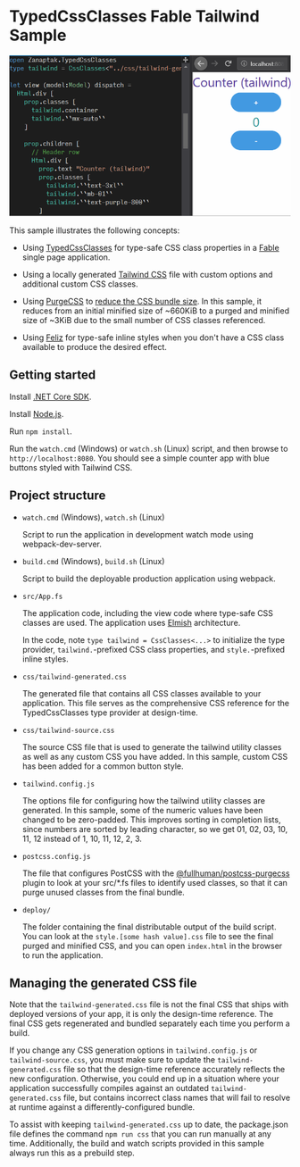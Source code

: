 # TypedCssClasses Fable Tailwind Sample

![Demo](demo.gif)

This sample illustrates the following concepts:

* Using [TypedCssClasses](https://github.com/zanaptak/TypedCssClasses) for type-safe CSS class properties in a [Fable](https://fable.io/) single page application.

* Using a locally generated [Tailwind CSS](https://tailwindcss.com/) file with custom options and additional custom CSS classes.

* Using [PurgeCSS](https://www.purgecss.com/) to [reduce the CSS bundle size](https://tailwindcss.com/docs/controlling-file-size). In this sample, it reduces from an initial minified size of ~660KiB to a purged and minified size of ~3KiB due to the small number of CSS classes referenced.

* Using [Feliz](https://github.com/Zaid-Ajaj/Feliz/) for type-safe inline styles when you don't have a CSS class available to produce the desired effect.

## Getting started

Install [.NET Core SDK](https://dotnet.microsoft.com/download).

Install [Node.js](https://nodejs.org/).

Run `npm install`.

Run the `watch.cmd` (Windows) or `watch.sh` (Linux) script, and then browse to `http://localhost:8080`. You should see a simple counter app with blue buttons styled with Tailwind CSS.

## Project structure

* `watch.cmd` (Windows), `watch.sh` (Linux)

  Script to run the application in development watch mode using webpack-dev-server.

* `build.cmd` (Windows), `build.sh` (Linux)

  Script to build the deployable production application using webpack.

* `src/App.fs`

  The application code, including the view code where type-safe CSS classes are used. The application uses [Elmish](https://elmish.github.io/elmish/) architecture.

  In the code, note `type tailwind = CssClasses<...>` to initialize the type provider, `tailwind.`-prefixed CSS class properties, and `style.`-prefixed inline styles.

* `css/tailwind-generated.css`

  The generated file that contains all CSS classes available to your application. This file serves as the comprehensive CSS reference for the TypedCssClasses type provider at design-time.

* `css/tailwind-source.css`

  The source CSS file that is used to generate the tailwind utility classes as well as any custom CSS you have added. In this sample, custom CSS has been added for a common button style.

* `tailwind.config.js`

  The options file for configuring how the tailwind utility classes are generated. In this sample, some of the numeric values have been changed to be zero-padded. This improves sorting in completion lists, since numbers are sorted by leading character, so we get 01, 02, 03, 10, 11, 12 instead of 1, 10, 11, 12, 2, 3.

* `postcss.config.js`

  The file that configures PostCSS with the [@fullhuman/postcss-purgecss](https://github.com/FullHuman/postcss-purgecss) plugin to look at your src/*.fs files to identify used classes, so that it can purge unused classes from the final bundle.

* `deploy/`

  The folder containing the final distributable output of the build script. You can look at the `style.[some hash value].css` file to see the final purged and minified CSS, and you can open `index.html` in the browser to run the application.

## Managing the generated CSS file

Note that the `tailwind-generated.css` file is not the final CSS that ships with deployed versions of your app, it is only the design-time reference. The final CSS gets regenerated and bundled separately each time you perform a build.

If you change any CSS generation options in `tailwind.config.js` or `tailwind-source.css`, you must make sure to update the `tailwind-generated.css` file so that the design-time reference accurately reflects the new configuration. Otherwise, you could end up in a situation where your application successfully compiles against an outdated `tailwind-generated.css` file, but contains incorrect class names that will fail to resolve at runtime against a differently-configured bundle.

To assist with keeping `tailwind-generated.css` up to date, the package.json file defines the command `npm run css` that you can run manually at any time. Additionally, the build and watch scripts provided in this sample always run this as a prebuild step.
